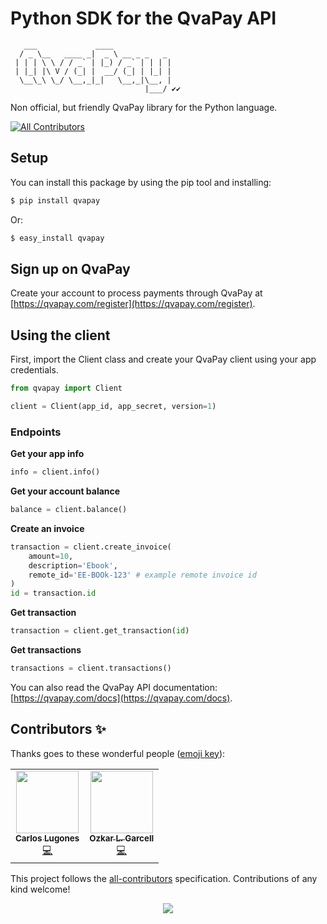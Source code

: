 # Python SDK for the QvaPay API

```
   ___             ____             
  / _ \__   ____ _|  _ \ __ _ _   _ 
 | | | \ \ / / _` | |_) / _` | | | |
 | |_| |\ V / (_| |  __/ (_| | |_| |
  \__\_\ \_/ \__,_|_|   \__,_|\__, |
                              |___/ ✔️✔️

```

Non official, but friendly QvaPay library for the Python language.

<!-- ALL-CONTRIBUTORS-BADGE:START - Do not remove or modify this section -->
[![All Contributors](https://img.shields.io/badge/all_contributors-2-orange.svg?style=flat-square)](#contributors-)
<!-- ALL-CONTRIBUTORS-BADGE:END -->

## Setup

You can install this package by using the pip tool and installing:

```bash
$ pip install qvapay
```

Or:

```bash
$ easy_install qvapay
```

## Sign up on QvaPay

Create your account to process payments through QvaPay at [https://qvapay.com/register](https://qvapay.com/register).

## Using the client

First, import the Client class and create your QvaPay client using your app credentials.

```python
from qvapay import Client

client = Client(app_id, app_secret, version=1)
```

### Endpoints

**Get your app info**

```python
info = client.info()
```

**Get your account balance**

```python
balance = client.balance()
```

**Create an invoice**

```python
transaction = client.create_invoice(
    amount=10,
    description='Ebook',
    remote_id='EE-BOOk-123' # example remote invoice id
)
id = transaction.id
```

**Get transaction**

```python
transaction = client.get_transaction(id)
```

**Get transactions**

```python
transactions = client.transactions()
```

You can also read the QvaPay API documentation: [https://qvapay.com/docs](https://qvapay.com/docs).

## Contributors ✨

Thanks goes to these wonderful people ([emoji key](https://allcontributors.org/docs/en/emoji-key)):

<!-- ALL-CONTRIBUTORS-LIST:START - Do not remove or modify this section -->
<!-- prettier-ignore-start -->
<!-- markdownlint-disable -->
<table>
  <tr>
    <td align="center"><a href="https://bio.link/lugodev"><img src="https://avatars.githubusercontent.com/u/18733370?v=4?s=100" width="100px;" alt=""/><br /><sub><b>Carlos Lugones</b></sub></a><br /><a href="https://github.com/lugodev/Qvapay Python/commits?author=lugodev" title="Code">💻</a></td>
    <td align="center"><a href="http://codeshard.github.io/"><img src="https://avatars.githubusercontent.com/u/5880754?v=4?s=100" width="100px;" alt=""/><br /><sub><b>Ozkar L. Garcell</b></sub></a><br /><a href="https://github.com/lugodev/Qvapay Python/commits?author=codeshard" title="Code">💻</a></td>
  </tr>
</table>

<!-- markdownlint-restore -->
<!-- prettier-ignore-end -->

<!-- ALL-CONTRIBUTORS-LIST:END -->

This project follows the [all-contributors](https://github.com/all-contributors/all-contributors) specification. Contributions of any kind welcome!

<p align="center">
    <img src="http://ForTheBadge.com/images/badges/made-with-python.svg">
</p>
